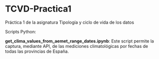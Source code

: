 # TCVD-Practica1
Práctica 1 de la asignatura Tipología y ciclo de vida de los datos

Scripts Python:

**get_clima_values_from_aemet_range_dates.ipynb**: Este script permite la captura, mediante API, de las mediciones climatológicas por fechas de todas las provincias de España.
